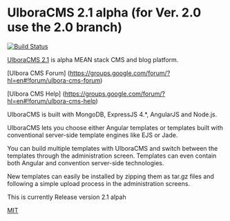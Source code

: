 UlboraCMS 2.1 alpha (for Ver. 2.0 use the 2.0 branch)
==============

[![Build Status][travis-image]][travis-url]


[UlboraCMS 2.1](http://www.ulboracms.org) is alpha MEAN stack CMS and blog platform.

[Ulbora CMS Forum] (https://groups.google.com/forum/?hl=en#!forum/ulbora-cms-forum)

[Ulbora CMS Help] (https://groups.google.com/forum/?hl=en#!forum/ulbora-cms-help)

UlboraCMS is built with MongoDB, ExpressJS 4.*, AngularJS and Node.js.

UlboraCMS lets you choose either Angular templates or templates built with conventional server-side template engines like EJS or Jade.

You can build multiple templates with UlboraCMS and switch between the templates through the administration screen. Templates can even contain both Angular and convention server-side technologies.

New templates can easily be installed by zipping them as tar.gz files and following a simple upload process in the administration screens.


This is currently Release version 2.1 alpah



[MIT](LICENSE)



[travis-image]: https://img.shields.io/travis/Ulbora/ulboracms.svg?style=flat
[travis-url]: https://travis-ci.org/Ulbora/ulboracms
